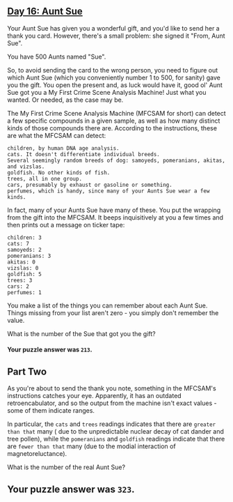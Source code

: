 ## [Day 16: Aunt Sue](https://adventofcode.com/2015/day/16)

Your Aunt Sue has given you a wonderful gift, and you'd like to send her a thank you card. However,
there's a small problem: she signed it "From, Aunt Sue".

You have 500 Aunts named "Sue".

So, to avoid sending the card to the wrong person, you need to figure out which Aunt Sue (which you
conveniently number 1 to 500, for sanity) gave you the gift. You open the present and, as luck would
have it, good ol' Aunt Sue got you a My First Crime Scene Analysis Machine! Just what you wanted. Or
needed, as the case may be.

The My First Crime Scene Analysis Machine (MFCSAM for short) can detect a few specific compounds in
a given sample, as well as how many distinct kinds of those compounds there are. According to the
instructions, these are what the MFCSAM can detect:

    children, by human DNA age analysis.
    cats. It doesn't differentiate individual breeds.
    Several seemingly random breeds of dog: samoyeds, pomeranians, akitas, and vizslas.
    goldfish. No other kinds of fish.
    trees, all in one group.
    cars, presumably by exhaust or gasoline or something.
    perfumes, which is handy, since many of your Aunts Sue wear a few kinds.

In fact, many of your Aunts Sue have many of these. You put the wrapping from the gift into the
MFCSAM. It beeps inquisitively at you a few times and then prints out a message on ticker tape:

```
children: 3
cats: 7
samoyeds: 2
pomeranians: 3
akitas: 0
vizslas: 0
goldfish: 5
trees: 3
cars: 2
perfumes: 1
```

You make a list of the things you can remember about each Aunt Sue. Things missing from your list
aren't zero - you simply don't remember the value.

What is the number of the Sue that got you the gift?

#### Your puzzle answer was `213`.

## Part Two

As you're about to send the thank you note, something in the MFCSAM's instructions catches your eye.
Apparently, it has an outdated retroencabulator, and so the output from the machine isn't exact
values - some of them indicate ranges.

In particular, the `cats` and `trees` readings indicates that there are `greater than that` many (
due to the unpredictable nuclear decay of cat dander and tree pollen), while the `pomeranians`
and `goldfish` readings indicate that there are `fewer than that` many (due to the modial
interaction of magnetoreluctance).

What is the number of the real Aunt Sue?

## Your puzzle answer was `323`.